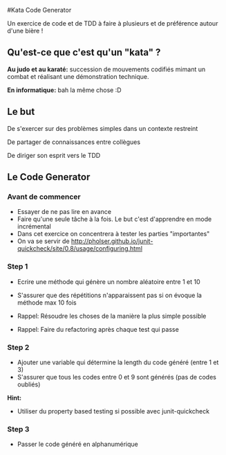 #Kata Code Generator

Un exercice de code et de TDD à faire à plusieurs et de préférence autour d'une bière !

## Qu'est-ce que c'est qu'un "kata" ?

**Au judo et au karaté:** succession de mouvements codifiés mimant un combat et réalisant une démonstration technique.

**En informatique:** bah la même chose :D

## Le but

De s'exercer sur des problèmes simples dans un contexte restreint

De partager de connaissances entre collègues

De diriger son esprit vers le TDD

## Le Code Generator

### Avant de commencer

- Essayer de ne pas lire en avance
- Faire qu'une seule tâche à la fois. Le but c'est d'apprendre en mode incrémental
- Dans cet exercice on concentrera à tester les parties "importantes"
- On va se servir de http://pholser.github.io/junit-quickcheck/site/0.8/usage/configuring.html

### Step 1

- Ecrire une méthode qui génère un nombre aléatoire entre 1 et 10
- S'assurer que des répétitions n'apparaissent pas si on évoque la méthode max 10 fois


- Rappel: Résoudre les choses de la manière la plus simple possible
- Rappel: Faire du refactoring après chaque test qui passe

### Step 2

- Ajouter une variable qui détermine la length du code généré (entre 1 et 3)
- S'assurer que tous les codes entre 0 et 9 sont générés (pas de codes oubliés)

**Hint:**

- Utiliser du property based testing si possible avec junit-quickcheck


### Step 3

- Passer le code généré en alphanumérique